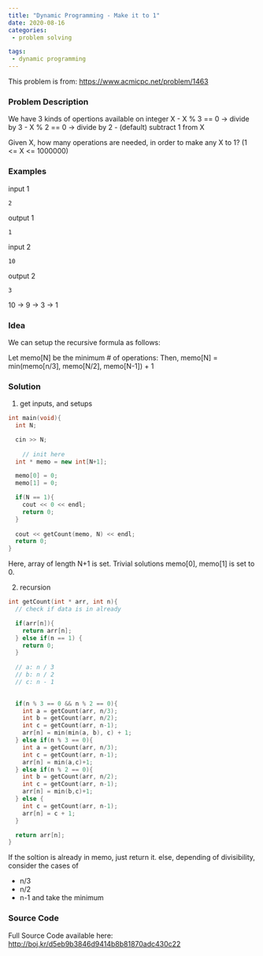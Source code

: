 ```yaml
---
title: "Dynamic Programming - Make it to 1"
date: 2020-08-16
categories:
 - problem solving 

tags:
 - dynamic programming
---
```


This problem is from: <https://www.acmicpc.net/problem/1463>

### Problem Description

We have 3 kinds of opertions available on integer X
	- X % 3 == 0 -> divide by 3
	- X % 2 == 0 -> divide by 2
	- (default) subtract 1 from X

Given X, how many operations are needed, in order to make any X to 1?
(1 <= X <= 1000000)

### Examples
input 1
```
2
```

output 1
```
1
```

input 2
```
10
```

output 2
```
3
```
10 -> 9 -> 3 -> 1


### Idea

We can setup the recursive formula as follows:

Let memo[N] be the minimum # of operations:
Then, memo[N] = min(memo[n/3], memo[N/2], memo[N-1]) + 1

### Solution

1. get inputs, and setups
```cpp
int main(void){
  int N; 

  cin >> N;
  
	// init here
  int * memo = new int[N+1];

  memo[0] = 0;
  memo[1] = 0;

  if(N == 1){
    cout << 0 << endl;
    return 0;
  }
  
  cout << getCount(memo, N) << endl;
  return 0;
}
```
Here, array of length N+1 is set.
Trivial solutions memo[0], memo[1] is set to 0.

2. recursion

```cpp
int getCount(int * arr, int n){
  // check if data is in already

  if(arr[n]){
    return arr[n];
  } else if(n == 1) {
    return 0;
  }
  
  // a: n / 3
  // b: n / 2
  // c: n - 1

  
  if(n % 3 == 0 && n % 2 == 0){
    int a = getCount(arr, n/3);
    int b = getCount(arr, n/2);
    int c = getCount(arr, n-1);
    arr[n] = min(min(a, b), c) + 1;
  } else if(n % 3 == 0){
    int a = getCount(arr, n/3);
    int c = getCount(arr, n-1);
    arr[n] = min(a,c)+1;
  } else if(n % 2 == 0){
    int b = getCount(arr, n/2);
    int c = getCount(arr, n-1);
    arr[n] = min(b,c)+1;
  } else {
    int c = getCount(arr, n-1);
    arr[n] = c + 1;
  }

  return arr[n];
}
```

If the soltion is already in memo, just return it.
else, depending of divisibility, consider the cases of
- n/3
- n/2
- n-1
and take the minimum

### Source Code
Full Source Code available here:
<http://boj.kr/d5eb9b3846d9414b8b81870adc430c22>

